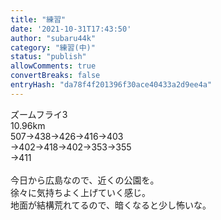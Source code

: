 ```yaml
---
title: "練習"
date: '2021-10-31T17:43:50'
author: "subaru44k"
category: "練習(中)"
status: "publish"
allowComments: true
convertBreaks: false
entryHash: "da78f4f201396f30ace40433a2d9ee4a"
---
```

ズームフライ3<br>
10.96km<br>
507→438→426→416→403<br>
→402→418→402→353→355<br>
→411<br>
<br>
今日から広島なので、近くの公園を。<br>
徐々に気持ちよく上げていく感じ。<br>
地面が結構荒れてるので、暗くなると少し怖いな。
